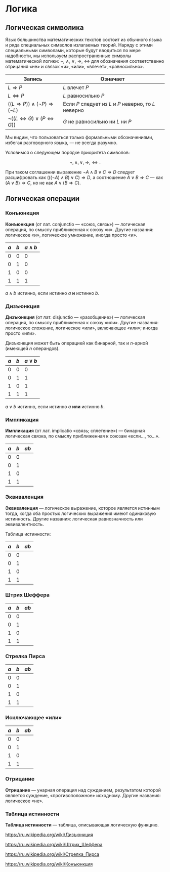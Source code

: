 # Логика

## Логическая символика

Язык большинства математических текстов состоит из обычного языка и ряда специальных символов излагаемых теорий. Наряду с этими специальными символами, которые будут вводиться по мере надобности, мы используем распространенные символы математической логики: $\lnot$, $\land$, $\lor$, $\Rightarrow$, $\Leftrightarrow$ для обозначения соответственно отрицания «не» и связок «и», «или», «влечет», «равносильно».

| Запись                                                      | Означает                                              |
| ----------------------------------------------------------- | ----------------------------------------------------- |
| $L \Rightarrow P$                                           | $L$ влечет $P$                                        |
| $L \Leftrightarrow P$                                       | $L$ равносильно $P$                                   |
| $((L \Rightarrow P)) \land (\lnot P) \Rightarrow (\lnot L)$ | Если $P$ следует из $L$ и $P$ неверно, то $L$ неверно |
| $\lnot((L \Leftrightarrow G) \lor (P \Leftrightarrow G))$   | $G$ не равносильно ни $L$ ни $P$                      |

Мы видим, что пользоваться только формальными обозначениями, избегая разговорного языка, — не всегда разумно.

Условимся о следующем порядке приоритета символов:

$$\lnot, \land, \lor, \Rightarrow, \Leftrightarrow.$$

При таком соглашении выражение $\lnot A \land B \lor C \Rightarrow D$ следует расшифровать как $(((\lnot A) \land B) \lor C) \Rightarrow D$, а соотношение $A\lor B \Rightarrow C$ — как $(A \lor B) \Rightarrow C$, но не как $A \lor (B \Rightarrow C)$.

## Логическая операции

### Конъюнкция

**Конъюнкция** (от лат. conjunctio — «союз, связь») — логическая операция, по смыслу приближенная к союзу «и». Другие названия: логическое «и», логическое умножение, иногда просто «и».

| $a$ | $b$ | $a \land b$ |
| --- | --- | ----------- |
| 0   | 0   | 0           |
| 0   | 1   | 0           |
| 1   | 0   | 0           |
| 1   | 1   | 1           |

$a\land b$ истинно, если истинно $a$ **и** истинно $b$.

### Дизъюнкция

**Дизъюнкция** (от лат. disjunctio — «разобщение») — логическая операция, по смыслу приближенная к союзу «или». Другие названия: логическое сложение, логическое «или», включающее «или»; иногда просто «или».

Дизъюнкция может быть операцией как бинарной, так и $n$-арной (имеющей $n$ операндов).

| $a$ | $b$ | $a \lor b$ |
| --- | --- | ---------- |
| 0   | 0   | 0          |
| 0   | 1   | 1          |
| 1   | 0   | 1          |
| 1   | 1   | 1          |

$a\lor b$ истинно, если истинно $a$ **или** истинно $b$.

### Импликация

**Импликация** (от лат. implicatio «связь; сплетение») — бинарная логическая связка, по смыслу приближенная к союзам «если…, то…».

| $a$ | $b$ | $a b$ |
| --- | --- | ----- |
| 0   | 0   |       |
| 0   | 1   |       |
| 1   | 0   |       |
| 1   | 1   |       |

### Эквиваленция

**Эквиваленция** — логическое выражение, которое является истинным тогда, когда оба простых логических выражения имеют одинаковую истинность. Другие названия: логическая равнозначность или эквивалентность.

Таблица истинности:

| $a$ | $b$ | $a b$ |
| --- | --- | ----- |
| 0   | 0   |       |
| 0   | 1   |       |
| 1   | 0   |       |
| 1   | 1   |       |

### Штрих Шеффера

| $a$ | $b$ | $a b$ |
| --- | --- | ----- |
| 0   | 0   |       |
| 0   | 1   |       |
| 1   | 0   |       |
| 1   | 1   |       |

### Стрелка Пирса

| $a$ | $b$ | $a b$ |
| --- | --- | ----- |
| 0   | 0   |       |
| 0   | 1   |       |
| 1   | 0   |       |
| 1   | 1   |       |

### Исключающее «или»

| $a$ | $b$ | $a b$ |
| --- | --- | ----- |
| 0   | 0   |       |
| 0   | 1   |       |
| 1   | 0   |       |
| 1   | 1   |       |

### Отрицание

**Отрицание** — унарная операция над суждением, результатом которой является суждение, «противоположное» исходному. Другие названия: логическое «не».

### Таблица истинности

**Таблица истинности** — таблица, описывающая логическую функцию.

<https://ru.wikipedia.org/wiki/Дизъюнкция>

<https://ru.wikipedia.org/wiki/Штрих_Шеффера>

<https://ru.wikipedia.org/wiki/Стрелка_Пирса>

<https://ru.wikipedia.org/wiki/Конъюнкция>
